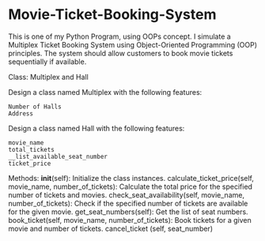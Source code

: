 # Movie-Ticket-Booking-System
This is one of my Python Program, using OOPs concept.
I simulate a Multiplex Ticket Booking System using Object-Oriented Programming (OOP) principles. The system should allow customers to book movie tickets sequentially if available.

Class: Multiplex and Hall

Design a class named Multiplex with the following features:

    Number of Halls
    Address
Design a class named Hall with the following features:

    movie_name
    total_tickets
    __list_available_seat_number
    ticket_price
    
Methods:
__init__(self): Initialize the class instances.
calculate_ticket_price(self, movie_name, number_of_tickets): Calculate the total price for the
specified number of tickets and movies.
check_seat_availability(self, movie_name, number_of_tickets): Check if the specified number of
tickets are available for the given movie.
get_seat_numbers(self): Get the list of seat numbers.
book_ticket(self, movie_name, number_of_tickets): Book tickets for a given movie and number
of tickets.
cancel_ticket (self, seat_number)

